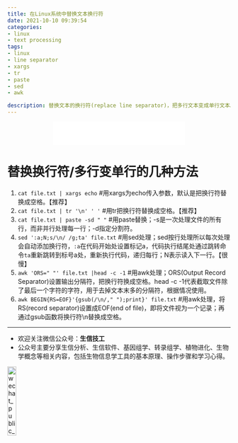 ```yaml
---
title: 在Linux系统中替换文本换行符
date: 2021-10-10 09:39:54
categories:
- linux
- text processing
tags:
- linux
- line separator
- xargs
- tr
- paste
- sed
- awk

description: 替换文本的换行符(replace line separator)，把多行文本变成单行文本。
---
```


<div align="middle"><iframe frameborder="no" border="0" marginwidth="0" marginheight="0" width=298 height=52 src="//music.163.com/outchain/player?type=2&id=1697043&auto=1&height=32"></iframe></div>

# 替换换行符/多行变单行的几种方法
1. `cat file.txt | xargs echo` #用xargs为echo传入参数，默认是把换行符替换成空格。【推荐】
2. `cat file.txt | tr '\n' ' '` #用tr把换行符替换成空格。【推荐】
3. `cat file.txt | paste -sd " "` #用paste替换；-s是一次处理文件的所有行，而非并行处理每一行；-d指定分割符。
4. `sed ':a;N;s/\n/ /g;ta' file.txt` #用sed处理；sed按行处理所以每次处理会自动添加换行符，`:a`在代码开始处设置标记a，代码执行结尾处通过跳转命令`ta`重新跳转到标号a处，重新执行代码，递归每行；N表示读入下一行。【很慢】
5. `awk 'ORS=" "' file.txt |head -c -1` #用awk处理；ORS(Output Record Separator)设置输出分隔符，把换行符换成空格。head -c -1代表截取文件除了最后一个字符的字符，用于去掉文本末多的分隔符，根据情况使用。
6. `awk BEGIN{RS=EOF}'{gsub(/\n/," ");print}' file.txt` #用awk处理，将RS(record separator)设置成EOF(end of file)，即将文件视为一个记录；再通过gsub函数将换行符\n替换成空格。

-------

- 欢迎关注微信公众号：**生信技工**
- 公众号主要分享生信分析、生信软件、基因组学、转录组学、植物进化、生物学概念等相关内容，包括生物信息学工具的基本原理、操作步骤和学习心得。

<img src="https://github.com/yanzhongsino/yanzhongsino.github.io/blob/hexo/source/wechat/Wechat_public_qrcode.jpg?raw=true" width=20% title="wechat_public_QRcode.png" align=center/>